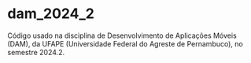 # dam_2024_2

Código usado na disciplina de Desenvolvimento de Aplicações Móveis (DAM), da UFAPE (Universidade Federal do Agreste de Pernambuco), no semestre 2024.2.

